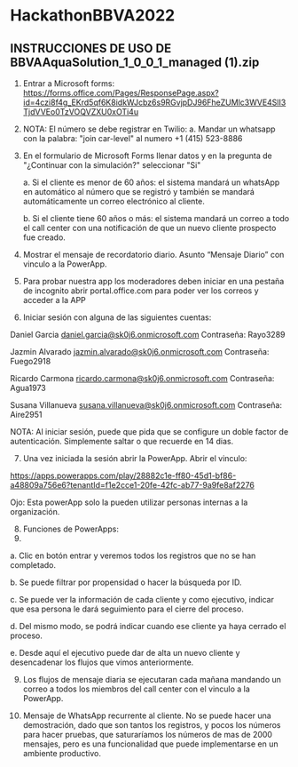 # HackathonBBVA2022


## INSTRUCCIONES DE USO DE BBVAAquaSolution_1_0_0_1_managed (1).zip

1.	Entrar a Microsoft forms: https://forms.office.com/Pages/ResponsePage.aspx?id=4czi8f4g_EKrd5qf6K8idkWJcbz6s9RGvjpDJ96FheZUMlc3WVE4SlI3TjdVVEo0TzVOQVZXU0xOTi4u

2.	NOTA: El número se debe registrar en Twilio:
    a.	Mandar un whatsapp con la palabra: "join car-level" al numero +1 (415) 523-8886
    
3.	En el formulario de Microsoft Forms llenar datos y en la pregunta de "¿Continuar con la simulación?" seleccionar "Si"

    a.	Si el cliente es menor de 60 años: el sistema mandará un whatsApp en automático al número que se registró y también se mandará automáticamente un correo electrónico al cliente.
    
    b.	Si el cliente tiene 60 años o más: el sistema mandará un correo a todo el call center con una notificación de que un nuevo cliente prospecto fue creado.
    
4.	Mostrar el mensaje de recordatorio diario. Asunto “Mensaje Diario” con vinculo a la PowerApp.

5.	Para probar nuestra app los moderadores  deben iniciar en una pestaña de incognito abrir portal.office.com para poder ver los correos y acceder a la APP

6.	Iniciar sesión con alguna de las siguientes cuentas:

Daniel Garcia
daniel.garcia@sk0j6.onmicrosoft.com
Contraseña: Rayo3289

Jazmin Alvarado
jazmin.alvarado@sk0j6.onmicrosoft.com
Contraseña: Fuego2918

Ricardo Carmona
ricardo.carmona@sk0j6.onmicrosoft.com
Contraseña: Agua1973

Susana Villanueva
susana.villanueva@sk0j6.onmicrosoft.com
Contraseña: Aire2951

NOTA: Al iniciar sesión, puede que pida que se configure un doble factor de autenticación. Simplemente saltar o que recuerde en 14 dias.

7.	Una vez iniciada la sesión abrir la PowerApp. Abrir el vinculo: 

https://apps.powerapps.com/play/28882c1e-ff80-45d1-bf86-a48809a756e6?tenantId=f1e2cce1-20fe-42fc-ab77-9a9fe8af2276

Ojo: Esta powerApp solo la pueden utilizar personas internas a la organización.

8.	Funciones de PowerApps:
9.	
  a.	Clic en botón entrar y veremos todos los registros que no se han completado.
  
  b.	Se puede filtrar por propensidad o hacer la búsqueda por ID.
  
  c.	Se puede ver la información de cada cliente y como ejecutivo, indicar que esa persona le dará seguimiento para el cierre del proceso.
  
  d.	Del mismo modo, se podrá indicar cuando ese cliente ya haya cerrado el proceso.
  
  e.	Desde aquí el ejecutivo puede dar de alta un nuevo cliente y desencadenar los flujos que vimos anteriormente.
  
9.	Los flujos de mensaje diaria se ejecutaran cada mañana mandando un correo a todos los miembros del call center con el vinculo a la PowerApp.

10.	Mensaje de WhatsApp recurrente al cliente. No se puede hacer una demostración, dado que son tantos los registros, y pocos los números para hacer pruebas, que saturaríamos los números de mas de 2000 mensajes, pero es una funcionalidad que puede implementarse en un ambiente productivo.
